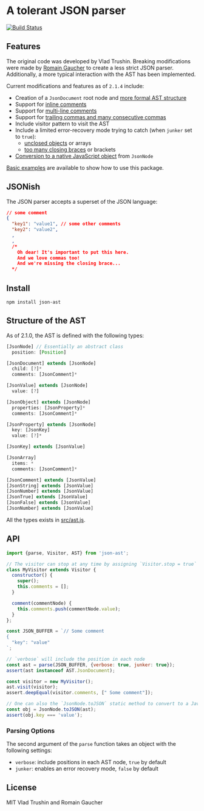 # A tolerant JSON parser

[![Build Status](https://travis-ci.org/neuroo/json-ast.svg?branch=master)](https://travis-ci.org/neuroo/json-ast)

## Features
The original code was developed by Vlad Trushin. Breaking modifications were made by [Romain Gaucher](https://twitter.com/rgaucher) to create a less strict JSON parser. Additionally, a more typical interaction with the AST has been implemented.

Current modifications and features as of `2.1.4` include:
* Creation of a `JsonDocument` root node and [more formal AST structure](src/ast.js)
* Support for [inline comments](test/cases/comment-in-object.json)
* Support for [multi-line comments](test/cases/multi-line-comments-in-object.js)
* Support for [trailing commas and many consecutive commas](test/cases/object-trailing-commas.json)
* Include visitor pattern to visit the AST
* Include a limited error-recovery mode trying to catch (when `junker` set to `true`):
  * [unclosed objects](test/cases/object-unclosed-junker.json) or arrays
  * [too many closing braces](test/cases/redundant-symbols-junker.json) or brackets
* [Conversion to a native JavaScript object](test/index.js#L172) from `JsonNode`

[Basic examples](examples/) are available to show how to use this package.

## JSONish
The JSON parser accepts a superset of the JSON language:
```json
// some comment
{
  "key1": "value1", // some other comments
  "key2": "value2",
  ,
  ,
  /*
    Oh dear! It's important to put this here.
    And we love commas too!
    And we're missing the closing brace...
  */
```

## Install
```shell
npm install json-ast
```

## Structure of the AST
As of 2.1.0, the AST is defined with the following types:

```javascript
[JsonNode] // Essentially an abstract class
  position: [Position]

[JsonDocument] extends [JsonNode]
  child: [?]*
  comments: [JsonComment]*

[JsonValue] extends [JsonNode]
  value: [?]

[JsonObject] extends [JsonNode]
  properties: [JsonProperty]*
  comments: [JsonComment]*

[JsonProperty] extends [JsonNode]
  key: [JsonKey]
  value: [?]*

[JsonKey] extends [JsonValue]

[JsonArray]
  items: *
  comments: [JsonComment]*

[JsonComment] extends [JsonValue]
[JsonString] extends [JsonValue]
[JsonNumber] extends [JsonValue]
[JsonTrue] extends [JsonValue]
[JsonFalse] extends [JsonValue]
[JsonNumber] extends [JsonValue]
```

All the types exists in [src/ast.js](src/ast.js).

## API
```javascript
import {parse, Visitor, AST} from 'json-ast';

// The visitor can stop at any time by assigning `Visitor.stop = true`
class MyVisitor extends Visitor {
  constructor() {
    super();
    this.comments = [];
  }

  comment(commentNode) {
    this.comments.push(commentNode.value);
  }
};

const JSON_BUFFER = `// Some comment
{
  "key": "value"
`;

// `verbose` will include the position in each node
const ast = parse(JSON_BUFFER, {verbose: true, junker: true});
assert(ast instanceof AST.JsonDocument);

const visitor = new MyVisitor();
ast.visit(visitor);
assert.deepEqual(visitor.comments, [" Some comment"]);

// One can also the `JsonNode.toJSON` static method to convert to a JavaScript object
const obj = JsonNode.toJSON(ast);
assert(obj.key === 'value');
```

### Parsing Options
The second argument of the `parse` function takes an object with the following settings:
* `verbose`: include positions in each AST node, `true` by default
* `junker`: enables an error recovery mode, `false` by default

## License
MIT Vlad Trushin and Romain Gaucher
